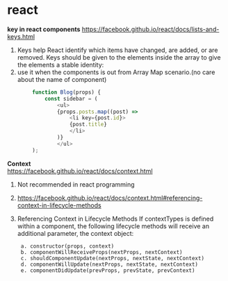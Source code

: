 # react

**key in react components**
https://facebook.github.io/react/docs/lists-and-keys.html
1. Keys help React identify which items have changed, are added, or are          removed. Keys should be given to the elements inside the array to give the    elements a stable identity:
2. use it when the components is out from Array Map scenario.(no care about the name of component)
```js
        function Blog(props) {
            const sidebar = (
                <ul>
                {props.posts.map((post) =>
                    <li key={post.id}>
                    {post.title}
                    </li>
                )}
                </ul>
        );
```


**Context**  
https://facebook.github.io/react/docs/context.html  

1. Not recommended in react programming
2. https://facebook.github.io/react/docs/context.html#referencing-context-in-lifecycle-methods

3. Referencing Context in Lifecycle Methods
If contextTypes is defined within a component, the following lifecycle methods will receive an additional parameter, the context object:

        a. constructor(props, context)  
        b. componentWillReceiveProps(nextProps, nextContext)  
        c. shouldComponentUpdate(nextProps, nextState, nextContext)  
        d. componentWillUpdate(nextProps, nextState, nextContext)  
        e. componentDidUpdate(prevProps, prevState, prevContext)  